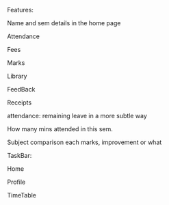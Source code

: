 Features: 

Name and sem details in the home page


Attendance

Fees

Marks

Library

FeedBack

Receipts	

attendance: remaining leave in  a more subtle way

How many mins attended in this sem. 

Subject comparison each marks, improvement or what



TaskBar:

Home 

Profile

TimeTable


